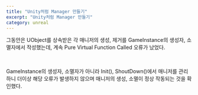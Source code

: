 ```yaml
---
title: "Unity처럼 Manager 만들기"
excerpt: "Unity처럼 Manager 만들기"
category: unreal
---
```


그동안은 UObject를 상속받은 각 매니저의 생성, 제거를 GameInstance의 생성자, 소멸자에서 작성했는데, 계속 Pure Virtual Function Called 오류가 났었다.

<br/>

GameInstance의 생성자, 소멸자가 아니라 Init(), ShoutDown()에서 매니저를 관리하니 더이상 해당 오류가 발생하지 않으며 매니저의 생성, 소멸이 정상 작동되는 것을 확인했다.
<!--stackedit_data:
eyJoaXN0b3J5IjpbLTE0NjIwODU5NzFdfQ==
-->